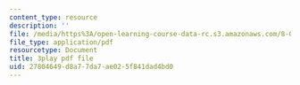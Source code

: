 ```yaml
---
content_type: resource
description: ''
file: /media/https%3A/open-learning-course-data-rc.s3.amazonaws.com/8-06-quantum-physics-iii-spring-2018/27804649d8a77da7ae025f841dad4bd0_KYabRbRR-dU.pdf
file_type: application/pdf
resourcetype: Document
title: 3play pdf file
uid: 27804649-d8a7-7da7-ae02-5f841dad4bd0
---
```

